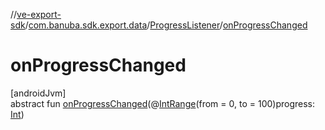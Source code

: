 //[ve-export-sdk](../../../index.md)/[com.banuba.sdk.export.data](../index.md)/[ProgressListener](index.md)/[onProgressChanged](on-progress-changed.md)

# onProgressChanged

[androidJvm]\
abstract fun [onProgressChanged](on-progress-changed.md)(@[IntRange](https://developer.android.com/reference/kotlin/androidx/annotation/IntRange.html)(from = 0, to = 100)progress: [Int](https://kotlinlang.org/api/latest/jvm/stdlib/kotlin/-int/index.html))
